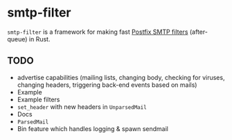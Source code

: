 # smtp-filter

`smtp-filter` is a framework for making fast
[Postfix SMTP filters](https://www.postfix.org/FILTER_README.html) (after-queue) in Rust.

## TODO

-   advertise capabilities (mailing lists, changing body, checking for viruses, changing headers, triggering back-end events based on mails)
-   Example
-   Example filters
-   `set_header` with new headers in `UnparsedMail`
-   Docs
-   `ParsedMail`
-   Bin feature which handles logging & spawn sendmail

